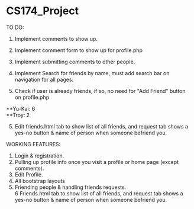 # CS174_Project

TO DO: <br />
1. Implement comments to show up. <br />
2. Implement comment form to show up for profile.php <br />
3. Implement submitting comments to other people. <br />
4. Implement Search for friends by name, must add search bar on navigation for all pages. <br />

6. Check if user is already friends, if so, no need for "Add Friend" button on profile.php <br />

**Yu-Kai: 6 <br />
**Troy: 2 <br />


5. Edit friends.html tab to show list of all friends, and request tab shows a yes-no button & name of person when someone befriend you.<br />

WORKING FEATURES: <br />
1. Login & registration. <br />
2. Pulling up profile info once you visit a profile or home page (except comments). <br />
3. Edit Profile. <br />
4. All bootstrap layouts <br />
5. Friending people & handling friends requests. <br />
6  Friends.html tab to show list of all friends, and request tab shows a yes-no button & name of person when someone befriend you.<br />
